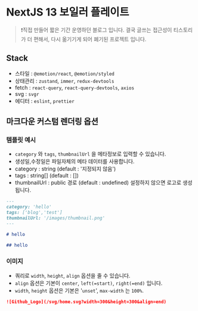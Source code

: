 # NextJS 13 보일러 플레이트

> ❗️직접 만들어 짧은 기간 운영하던 블로그 입니다. 결국 글쓰는 접근성이 티스토리가 더 편해서, 다시 옮기기게 되어 폐기된 프로젝트 입니다.

## Stack

- 스타일 : `@emotion/react`, `@emotion/styled`
- 상태관리 : `zustand`, `immer`, `redux-devtools`
- fetch : `react-query`, `react-query-devtools`, `axios`
- svg : `svgr`
- 에디터 : `eslint`, `prettier`

## 마크다운 커스텀 렌더링 옵션

### 템플릿 예시

- `category` 와 `tags`, `thumbnailUrl` 을 메타정보로 입력할 수 있습니다.
- 생성일,수정일은 파일자체의 메타 데이터를 사용합니다.
- category : string (default : '지정되지 않음')
- tags : string[] (default : [])
- thumbnailUrl : public 경로 (default : undefined) 설정하지 않으면 로고로 생성됩니다.

```md
---
category: 'hello'
tags: ['blog','test']
thumbnailUrl: '/images/thumbnail.png'
---

# hello

## hello
```

### 이미지

- 쿼리로 `width`, `height`, `align` 옵션을 줄 수 있습니다.
- `align` 옵션은 기본이 `center`, `left(=start)`, `right(=end)` 입니다.
- `width`, `height` 옵션은 기본은 '`unset`', `max-width` 는 `100%`.

```md
![Github_Logo](/svg/home.svg?width=300&height=300&align=end)
```
